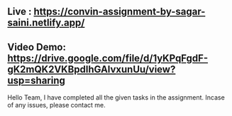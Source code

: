## Live : https://convin-assignment-by-sagar-saini.netlify.app/
## Video Demo: https://drive.google.com/file/d/1yKPqFgdF-gK2mQK2VKBpdlhGAlvxunUu/view?usp=sharing
Hello Team,
I have completed all the given tasks in the assignment. Incase of any issues, please contact me.


